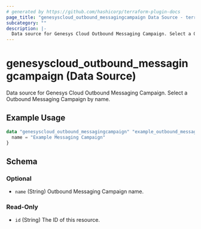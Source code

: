 ```yaml
---
# generated by https://github.com/hashicorp/terraform-plugin-docs
page_title: "genesyscloud_outbound_messagingcampaign Data Source - terraform-provider-genesyscloud-jonesb"
subcategory: ""
description: |-
  Data source for Genesys Cloud Outbound Messaging Campaign. Select a Outbound Messaging Campaign by name.
---
```


# genesyscloud_outbound_messagingcampaign (Data Source)

Data source for Genesys Cloud Outbound Messaging Campaign. Select a Outbound Messaging Campaign by name.

## Example Usage

```terraform
data "genesyscloud_outbound_messagingcampaign" "example_outbound_messagingcampaign" {
  name = "Example Messaging Campaign"
}
```

<!-- schema generated by tfplugindocs -->
## Schema

### Optional

- `name` (String) Outbound Messaging Campaign name.

### Read-Only

- `id` (String) The ID of this resource.


